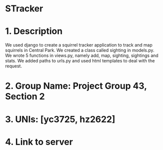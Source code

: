 # STracker
# 1. Description
  We used django to create a squirrel tracker application to track and map squirrels in Central Park. 
  We created a class called sighting in models.py.
  We wrote 5 functions in views.py, namely add, map, sighting, sightings and stats.
  We added paths to urls.py and used html templates to deal with the request. 
# 2. Group Name: Project Group 43, Section 2
# 3. UNIs: [yc3725, hz2622]
# 4. Link to server
